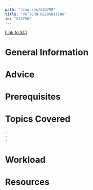 ```yaml
---
path: "/courses/CS3790"
title: "PATTERN RECOGNITION"
id: "CS3790"
---
```

[Link to SCI]("http://courses.sci.pitt.edu/courses/courses/view/CS-3790")

# General Information

# Advice


# Prerequisites
<!-- PREREQ_REPLACEMENT (Do not remove) -->

<!-- END PREREQ_REPLACEMENT (Do not remove) -->
# Topics Covered
	- 
	-
	-
# Workload

<!-- TESTIMONIALS
# Testimonials
This gets replaced with Gatsby, its
data comes from Google Sheets for easier
editing!
-->

# Resources
